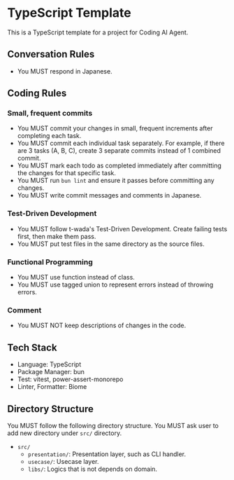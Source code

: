 # TypeScript Template

This is a TypeScript template for a project for Coding AI Agent.

## Conversation Rules

- You MUST respond in Japanese.

## Coding Rules

### Small, frequent commits

- You MUST commit your changes in small, frequent increments after completing each task.
- You MUST commit each individual task separately. For example, if there are 3 tasks (A, B, C), create 3 separate commits instead of 1 combined commit.
- You MUST mark each todo as completed immediately after committing the changes for that specific task.
- You MUST run `bun lint` and ensure it passes before committing any changes.
- You MUST write commit messages and comments in Japanese.

### Test-Driven Development

- You MUST follow t-wada's Test-Driven Development. Create failing tests first, then make them pass.
- You MUST put test files in the same directory as the source files.

### Functional Programming

- You MUST use function instead of class.
- You MUST use tagged union to represent errors instead of throwing errors.

### Comment

- You MUST NOT keep descriptions of changes in the code.

## Tech Stack

- Language: TypeScript
- Package Manager: bun
- Test: vitest, power-assert-monorepo
- Linter, Formatter: Biome

## Directory Structure

You MUST follow the following directory structure. You MUST ask user to add new directory under `src/` directory.

- `src/`
  - `presentation/`: Presentation layer, such as CLI handler.
  - `usecase/`: Usecase layer.
  - `libs/`: Logics that is not depends on domain.
